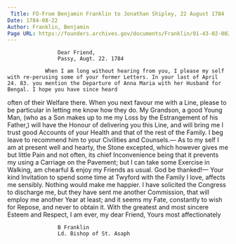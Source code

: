 ```yaml
---
 Title: FO-From Benjamin Franklin to Jonathan Shipley, 22 August 1784
Date: 1784-08-22
Author: Franklin, Benjamin
Page URL: https://founders.archives.gov/documents/Franklin/01-43-02-0020
---
```


				
					Dear Friend,
					Passy, Augt. 22. 1784
				
				When I am long without hearing from you, I please my self with re-perusing some of your former Letters. In your last of April 24. 83. you mention the Departure of Anna Maria with her Husband for Bengal. I hope you have since heard

often of their Welfare there. When you next favour me with a Line, please to be particular in letting me know how they do. My Grandson, a good Young Man, (who as a Son makes up to me my Loss by the Estrangement of his Father,) will have the Honour of delivering you this Line, and will bring me I trust good Accounts of your Health and that of the rest of the Family. I beg leave to recommend him to your Civilities and Counsels.— As to my self I am at present well and hearty, the Stone excepted, which however gives me but little Pain and not often, its chief Inconvenience being that it prevents my using a Carriage on the Pavement; but I can take some Exercise in Walking, am chearful & enjoy my Friends as usual. God be thanked!—
				Your kind Invitation to spend some time at Twyford with the Family I love, affects me sensibly. Nothing would make me happier. I have solicited the Congress to discharge me, but they have sent me another Commission, that will employ me another Year at least; and it seems my Fate, constantly to wish for Repose, and never to obtain it.
				With the greatest and most sincere Esteem and Respect, I am ever, my dear Friend, Yours most affectionately
				
					B Franklin
					Ld. Bishop of St. Asaph
				
			
